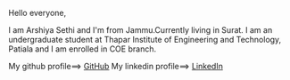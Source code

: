 Hello everyone,

I am Arshiya Sethi and I'm from Jammu.Currently living in Surat.
I am an undergraduate student at Thapar Institute of Engineering and Technology, Patiala and I am enrolled in COE branch.

My github profile==> [GitHub](https://github.com/ArshiyaSethi13)
My linkedin profile==> [LinkedIn](https://www.linkedin.com/in/arshiya-sethi-7ab32a228/)

